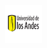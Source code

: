 <div align="center">
  <img src="pics/logo-uniandes.png" alt="Logo de Uniandes" width="100" height="100">
</div>


